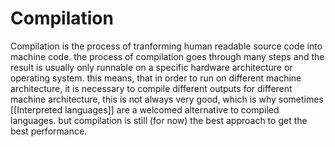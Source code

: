 # Compilation
Compilation is the process of tranforming human readable source code into machine code. 
the process of compilation goes through many steps and the result is usually only runnable on a specific hardware architecture or operating system. this means, that in order to run on different machine architecture, it is necessary to compile different outputs for different machine architecture, this is not always very good, which is why sometimes [[Interpreted languages]] are a welcomed alternative to compiled languages. but compilation is still (for now) the best approach to get the best performance.